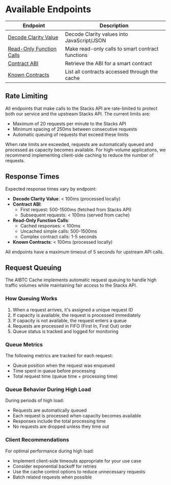 # Available Endpoints

| Endpoint                                        | Description                                      |
| ----------------------------------------------- | ------------------------------------------------ |
| [Decode Clarity Value](decode-clarity-value.md) | Decode Clarity values into JavaScript/JSON       |
| [Read-Only Function Calls](read-only-calls.md)  | Make read-only calls to smart contract functions |
| [Contract ABI](contract-abi.md)                 | Retrieve the ABI for a smart contract            |
| [Known Contracts](known-contracts.md)           | List all contracts accessed through the cache    |

## Rate Limiting

All endpoints that make calls to the Stacks API are rate-limited to protect both our service and the upstream Stacks API. The current limits are:

- Maximum of 20 requests per minute to the Stacks API
- Minimum spacing of 250ms between consecutive requests
- Automatic queuing of requests that exceed these limits

When rate limits are exceeded, requests are automatically queued and processed as capacity becomes available. For high-volume applications, we recommend implementing client-side caching to reduce the number of requests.

## Response Times

Expected response times vary by endpoint:

- **Decode Clarity Value**: < 100ms (processed locally)
- **Contract ABI**: 
  - First request: 500-1500ms (fetched from Stacks API)
  - Subsequent requests: < 100ms (served from cache)
- **Read-Only Function Calls**:
  - Cached responses: < 100ms
  - Uncached simple calls: 500-1500ms
  - Complex contract calls: 1-5 seconds
- **Known Contracts**: < 100ms (processed locally)

All endpoints have a maximum timeout of 5 seconds for upstream API calls.

## Request Queuing

The AIBTC Cache implements automatic request queuing to handle high traffic volumes while maintaining fair access to the Stacks API.

### How Queuing Works

1. When a request arrives, it's assigned a unique request ID
2. If capacity is available, the request is processed immediately
3. If capacity is not available, the request enters a queue
4. Requests are processed in FIFO (First In, First Out) order
5. Queue status is tracked and logged for monitoring

### Queue Metrics

The following metrics are tracked for each request:

- Queue position when the request was enqueued
- Time spent in queue before processing
- Total request time (queue time + processing time)

### Queue Behavior During High Load

During periods of high load:

- Requests are automatically queued
- Each request is processed when capacity becomes available
- Responses include the total processing time
- No requests are dropped unless they time out

### Client Recommendations

For optimal performance during high load:

- Implement client-side timeouts appropriate for your use case
- Consider exponential backoff for retries
- Use the cache control options to reduce unnecessary requests
- Batch related requests when possible
